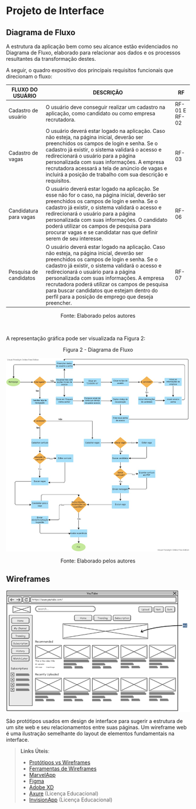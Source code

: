 
# Projeto de Interface



## Diagrama de Fluxo

A estrutura da aplicação bem como seu alcance estão evidenciados no Diagrama de Fluxo, elaborado para relacionar aos dados e os processos resultantes da transformação destes.

A seguir, o quadro expositivo dos principais requisitos funcionais que direcionam o fluxo:

<div align = "center">

|FLUXO DO USUÁRIO    | DESCRIÇÃO   | RF |
|------|----------------------------------------------------------------------------------------------------------|------------|
|Cadastro de usuário | O usuário deve conseguir realizar um cadastro na aplicação, como candidato ou como empresa recrutadora.                                  | RF-01 E RF-02       | 
|Cadastro de vagas | O usuário deverá estar logado na aplicação. Caso não esteja, na página inicial, deverão ser preenchidos os campos de login e senha. Se o cadastro já existir, o sistema validará o acesso e redirecionará o usuário para a página personalizada com suas informações. A empresa recrutadora acessará a tela de anúncio de vagas e incluirá a posição de trabalho com sua descrição e requisitos.                          | RF-03      |
|Candidatura para vagas | O usuário deverá estar logado na aplicação. Se esse não for o caso, na página inicial, deverão ser preenchidos os campos de login e senha. Se o cadastro já existir, o sistema validará o acesso e redirecionará o usuário para a página personalizada com suas informações. O candidato poderá utilizar os campos de pesquisa para procurar vagas e se candidatar nas que definir serem de seu interesse.                                             | RF-06       |
|Pesquisa de candidatos | O usuário deverá estar logado na aplicação. Caso não esteja, na página inicial, deverão ser preenchidos os campos de login e senha. Se o cadastro já existir, o sistema validará o acesso e redirecionará o usuário para a página personalizada com suas informações. A empresa recrutadora poderá utilizar os campos de pesquisa para buscar candidatos que estejam dentro do perfil para a posição de emprego que deseja preencher.                                                  | RF-07      |

</div>
<p align = "center">Fonte: Elaborado pelos autores</p>
<br>

A representação gráfica pode ser visualizada na Figura 2:

<p align = "center">Figura 2 - Diagrama de Fluxo</p>

<div align = "center">

<img src="img\flowchart.png"  width="1000" title="flowchart">
</div>

<p align = "center">Fonte: Elaborado pelos autores</p>

## Wireframes

![Exemplo de Wireframe](img/wireframe-example.png)

São protótipos usados em design de interface para sugerir a estrutura de um site web e seu relacionamentos entre suas páginas. Um wireframe web é uma ilustração semelhante do layout de elementos fundamentais na interface.
 
> **Links Úteis**:
> - [Protótipos vs Wireframes](https://www.nngroup.com/videos/prototypes-vs-wireframes-ux-projects/)
> - [Ferramentas de Wireframes](https://rockcontent.com/blog/wireframes/)
> - [MarvelApp](https://marvelapp.com/developers/documentation/tutorials/)
> - [Figma](https://www.figma.com/)
> - [Adobe XD](https://www.adobe.com/br/products/xd.html#scroll)
> - [Axure](https://www.axure.com/edu) (Licença Educacional)
> - [InvisionApp](https://www.invisionapp.com/) (Licença Educacional)
